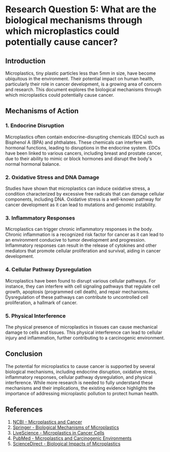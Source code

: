 # Research Question 5: What are the biological mechanisms through which microplastics could potentially cause cancer?

## Introduction
Microplastics, tiny plastic particles less than 5mm in size, have become ubiquitous in the environment. Their potential impact on human health, particularly their role in cancer development, is a growing area of concern and research. This document explores the biological mechanisms through which microplastics could potentially cause cancer.

## Mechanisms of Action

### 1. Endocrine Disruption
Microplastics often contain endocrine-disrupting chemicals (EDCs) such as Bisphenol A (BPA) and phthalates. These chemicals can interfere with hormonal functions, leading to disruptions in the endocrine system. EDCs have been linked to various cancers, including breast and prostate cancer, due to their ability to mimic or block hormones and disrupt the body's normal hormonal balance.

### 2. Oxidative Stress and DNA Damage
Studies have shown that microplastics can induce oxidative stress, a condition characterized by excessive free radicals that can damage cellular components, including DNA. Oxidative stress is a well-known pathway for cancer development as it can lead to mutations and genomic instability.

### 3. Inflammatory Responses
Microplastics can trigger chronic inflammatory responses in the body. Chronic inflammation is a recognized risk factor for cancer as it can lead to an environment conducive to tumor development and progression. Inflammatory responses can result in the release of cytokines and other mediators that promote cellular proliferation and survival, aiding in cancer development.

### 4. Cellular Pathway Dysregulation
Microplastics have been found to disrupt various cellular pathways. For instance, they can interfere with cell signaling pathways that regulate cell growth, apoptosis (programmed cell death), and repair mechanisms. Dysregulation of these pathways can contribute to uncontrolled cell proliferation, a hallmark of cancer.

### 5. Physical Interference
The physical presence of microplastics in tissues can cause mechanical damage to cells and tissues. This physical interference can lead to cellular injury and inflammation, further contributing to a carcinogenic environment.

## Conclusion
The potential for microplastics to cause cancer is supported by several biological mechanisms, including endocrine disruption, oxidative stress, inflammatory responses, cellular pathway dysregulation, and physical interference. While more research is needed to fully understand these mechanisms and their implications, the existing evidence highlights the importance of addressing microplastic pollution to protect human health.

## References
1. [NCBI - Microplastics and Cancer](https://www.ncbi.nlm.nih.gov/pmc/articles/PMC7068600/)
2. [Springer - Biological Mechanisms of Microplastics](https://link.springer.com/article/10.1007/s12013-024-01436-0)
3. [LiveScience - Microplastics in Cancer Cells](https://www.livescience.com/health/cancer/very-concerning-microplastics-can-accumulate-in-cancer-cells-and-may-help-them-spread-study-hints)
4. [PubMed - Microplastics and Carcinogenic Environments](https://pubmed.ncbi.nlm.nih.gov/39031249/)
5. [ScienceDirect - Biological Impacts of Microplastics](https://www.sciencedirect.com/science/article/pii/S0013935124004390)
